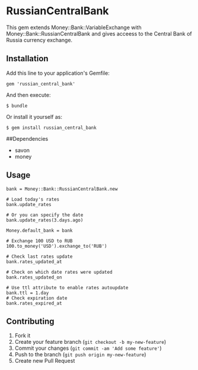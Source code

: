 # RussianCentralBank

This gem extends Money::Bank::VariableExchange with Money::Bank::RussianCentralBank and gives acceess to the Central Bank of Russia currency exchange.

## Installation

Add this line to your application's Gemfile:

    gem 'russian_central_bank'

And then execute:

    $ bundle

Or install it yourself as:

    $ gem install russian_central_bank

##Dependencies

* savon
* money

## Usage

    bank = Money::Bank::RussianCentralBank.new

    # Load today's rates
    bank.update_rates

    # Or you can specify the date
    bank.update_rates(3.days.ago)

    Money.default_bank = bank

    # Exchange 100 USD to RUB
    100.to_money('USD').exchange_to('RUB')

    # Check last rates update
    bank.rates_updated_at

    # Check on which date rates were updated
    bank.rates_updated_on

    # Use ttl attribute to enable rates autoupdate
    bank.ttl = 1.day
    # Check expiration date
    bank.rates_expired_at

## Contributing

1. Fork it
2. Create your feature branch (`git checkout -b my-new-feature`)
3. Commit your changes (`git commit -am 'Add some feature'`)
4. Push to the branch (`git push origin my-new-feature`)
5. Create new Pull Request
